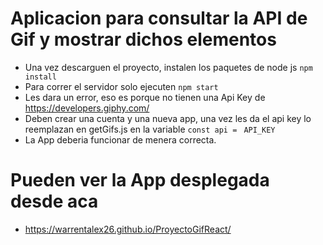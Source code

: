 # Aplicacion para consultar la API de Gif y mostrar dichos elementos

- Una vez descarguen el proyecto, instalen los paquetes de node js `npm install`
- Para correr el servidor solo ejecuten `npm start`
- Les dara un error, eso es porque no tienen una Api Key de https://developers.giphy.com/
- Deben crear una cuenta y una nueva app, una vez les da el api key lo reemplazan en getGifs.js en la variable `const api = ` `API_KEY`
- La App deberia funcionar de menera correcta.

# Pueden ver la App desplegada desde aca

- https://warrentalex26.github.io/ProyectoGifReact/